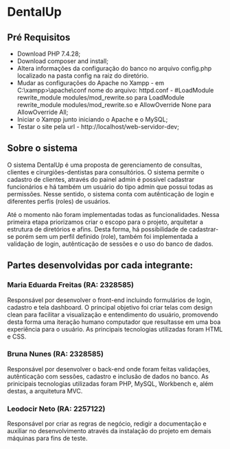# DentalUp

## Pré Requisitos
- Download PHP 7.4.28;
- Download composer and install;
- Altera informações da configuração do banco no arquivo config.php localizado na pasta config na raiz do diretório.
- Mudar as configurações do Apache no Xampp - em C:\xampp>\apache\conf nome do arquivo: httpd.conf - 
#LoadModule rewrite_module modules/mod_rewrite.so para 
LoadModule rewrite_module modules/mod_rewrite.so e 
AllowOverride None para AllowOverride All;
- Iniciar o Xampp junto iniciando o Apache e o MySQL;
- Testar o site pela url - http://localhost/web-servidor-dev;

## Sobre o sistema
O sistema DentalUp é uma proposta de gerenciamento de consultas, clientes e cirurgiões-dentistas para consultórios.
O sistema permite o cadastro de clientes, através do painel admin é possível cadastrar funcionários e há também um 
usuário do tipo admin que possui todas as permissões. Nesse sentido, o sistema conta com autênticação de login e diferentes
perfis (roles) de usuários.

Até o momento não foram implementadas todas as funcionalidades.
Nessa primeira etapa priorizamos criar o escopo para o projeto, arquitetar a estrutura de diretórios e afins.
Desta forma, há possibilidade de cadastrar-se porém sem um perfil definido (role), também foi implementada a validação de login, 
autênticação de sessões e o uso do banco de dados.

## Partes desenvolvidas por cada integrante:

### Maria Eduarda Freitas (RA: 2328585)
Responsável por desenvolver o front-end incluindo formulários de login, cadastro e tela dashboard.
O principal objetivo foi criar telas com design clean para facilitar a visualização e entendimento
do usuário, promovendo desta forma uma iteração humano computador que resultasse em uma boa experiência
para o usuário.
As principais tecnologias utilizadas foram HTML e CSS.

### Bruna Nunes (RA: 2328585) 
Responsável por desenvolver o back-end onde foram feitas validações, autênticação com sessões,
cadastro e inclusão de dados no banco.
As prinicipais tecnologias utilizadas foram PHP, MySQL, Workbench e, além destas, a arquitetura MVC.

### Leodocir Neto (RA: 2257122)
Responsável por criar as regras de negócio, redigir a documentação e 
auxiliar no desenvolvimento através da instalação do projeto em demais máquinas para fins de teste.
